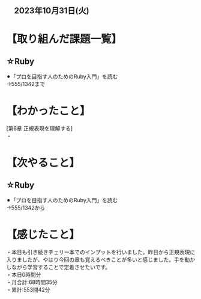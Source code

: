 ## 　2023年10月31日(火)
# 【取り組んだ課題一覧】
## ☆Ruby
⚫︎「プロを目指す人のためのRuby入門」を読む<br>
→555/1342まで<br>
# 【わかったこと】
[第6章 正規表現を理解する]<br>
・<br>
# 【次やること】
## ☆Ruby
⚫︎「プロを目指す人のためのRuby入門」を読む<br>
→555/1342から<br>
# 【感じたこと】
・本日も引き続きチェリー本でのインプットを行いました。昨日から正規表現に入りましたが、やはり今回の章も覚えるべきことが多いと感じました。手を動かしながら学習することで定着させたいです。<br>
・本日0時間分<br>
・月合計:68時間35分<br>
・累計:553間42分<br>
